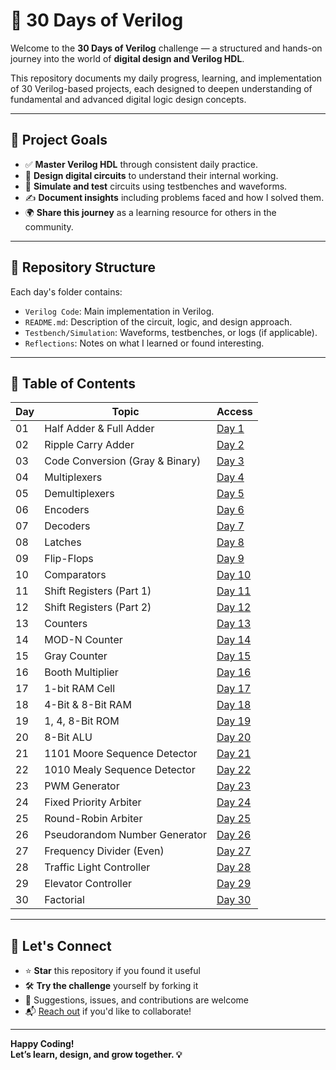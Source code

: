 # 🚀 30 Days of Verilog

Welcome to the **30 Days of Verilog** challenge — a structured and hands-on journey into the world of **digital design and Verilog HDL**.

This repository documents my daily progress, learning, and implementation of 30 Verilog-based projects, each designed to deepen understanding of fundamental and advanced digital logic design concepts.

---

## 🎯 Project Goals

- ✅ **Master Verilog HDL** through consistent daily practice.
- 🧠 **Design digital circuits** to understand their internal working.
- 🧪 **Simulate and test** circuits using testbenches and waveforms.
- ✍️ **Document insights** including problems faced and how I solved them.
- 🌍 **Share this journey** as a learning resource for others in the community.

---

## 📁 Repository Structure

Each day's folder contains:

- `Verilog Code`: Main implementation in Verilog.
- `README.md`: Description of the circuit, logic, and design approach.
- `Testbench/Simulation`: Waveforms, testbenches, or logs (if applicable).
- `Reflections`: Notes on what I learned or found interesting.

---

## 📅 Table of Contents

| Day | Topic | Access |
|-----|------------------------------|--------|
| 01  | Half Adder & Full Adder      | [Day 1](https://github.com/Mayuri-pawar21/30-days-of-verilog/tree/main/Day%201) |
| 02  | Ripple Carry Adder           | [Day 2](https://github.com/Mayuri-pawar21/30-days-of-verilog/tree/main/Day%202) |
| 03  | Code Conversion (Gray & Binary) | [Day 3](https://github.com/Mayuri-pawar21/30-days-of-verilog/tree/main/Day%203) |
| 04  | Multiplexers                 | [Day 4](https://github.com/Mayuri-pawar21/30-days-of-verilog/tree/main/Day%204) |
| 05  | Demultiplexers               | [Day 5](https://github.com/Mayuri-pawar21/30-days-of-verilog/tree/main/Day%205) |
| 06  | Encoders                     | [Day 6](https://github.com/Mayuri-pawar21/30-days-of-verilog/tree/main/Day%206) |
| 07  | Decoders                     | [Day 7](https://github.com/Mayuri-pawar21/30-days-of-verilog/tree/main/Day%207) |
| 08  | Latches                      | [Day 8](https://github.com/Mayuri-pawar21/30-days-of-verilog/tree/main/Day%208) |
| 09  | Flip-Flops                   | [Day 9](https://github.com/Mayuri-pawar21/30-days-of-verilog/tree/main/Day%209) |
| 10  | Comparators                  | [Day 10](https://github.com/Mayuri-pawar21/30-days-of-verilog/tree/main/Day%2010) |
| 11  | Shift Registers (Part 1)     | [Day 11](https://github.com/Mayuri-pawar21/30-days-of-verilog/tree/main/Day%2011) |
| 12  | Shift Registers (Part 2)     | [Day 12](https://github.com/Mayuri-pawar21/30-days-of-verilog/tree/main/Day%2012) |
| 13  | Counters                     | [Day 13](https://github.com/Mayuri-pawar21/30-days-of-verilog/tree/main/Day%2013) |
| 14  | MOD-N Counter                | [Day 14](https://github.com/Mayuri-pawar21/30-days-of-verilog/tree/main/Day%2014) |
| 15  | Gray Counter                 | [Day 15](https://github.com/Mayuri-pawar21/30-days-of-verilog/tree/main/Day%2015) |
| 16  | Booth Multiplier             | [Day 16](https://github.com/Mayuri-pawar21/30-days-of-verilog/tree/main/Day%2016) |
| 17  | 1-bit RAM Cell               | [Day 17](https://github.com/Mayuri-pawar21/30-days-of-verilog/tree/main/Day%2017) |
| 18  | 4-Bit & 8-Bit RAM            | [Day 18](https://github.com/Mayuri-pawar21/30-days-of-verilog/tree/main/Day%2018) |
| 19  | 1, 4, 8-Bit ROM              | [Day 19](https://github.com/Mayuri-pawar21/30-days-of-verilog/tree/main/Day%2019) |
| 20  | 8-Bit ALU                    | [Day 20](https://github.com/Mayuri-pawar21/30-days-of-verilog/tree/main/Day%2020) |
| 21  | 1101 Moore Sequence Detector | [Day 21](https://github.com/Mayuri-pawar21/30-days-of-verilog/tree/main/Day%2021) |
| 22  | 1010 Mealy Sequence Detector | [Day 22](https://github.com/Mayuri-pawar21/30-days-of-verilog/tree/main/Day%2022) |
| 23  | PWM Generator                | [Day 23](https://github.com/Mayuri-pawar21/30-days-of-verilog/tree/main/Day%2023) |
| 24  | Fixed Priority Arbiter       | [Day 24](https://github.com/Mayuri-pawar21/30-days-of-verilog/tree/main/Day%2024) |
| 25  | Round-Robin Arbiter          | [Day 25](https://github.com/Mayuri-pawar21/30-days-of-verilog/tree/main/Day%2025) |
| 26  | Pseudorandom Number Generator| [Day 26](https://github.com/Mayuri-pawar21/30-days-of-verilog/tree/main/Day%2026) |
| 27  | Frequency Divider (Even)     | [Day 27](https://github.com/Mayuri-pawar21/30-days-of-verilog/tree/main/Day%2027) |
| 28  | Traffic Light Controller     | [Day 28](https://github.com/Mayuri-pawar21/30-days-of-verilog/tree/main/Day%2028) |
| 29  | Elevator Controller          | [Day 29](https://github.com/Mayuri-pawar21/30-days-of-verilog/tree/main/Day%2029) |
| 30  | Factorial                    | [Day 30](https://github.com/Mayuri-pawar21/30-days-of-verilog/tree/main/Day%2030) |

---

## 💬 Let's Connect

- ⭐ **Star** this repository if you found it useful  
- 🛠 **Try the challenge** yourself by forking it  
- 🤝 Suggestions, issues, and contributions are welcome  
- 📬 [Reach out](https://github.com/Mayuri-pawar21) if you'd like to collaborate!

---

**Happy Coding!  
Let’s learn, design, and grow together. 💡**
